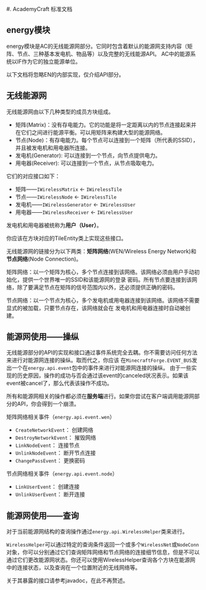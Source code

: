 #. AcademyCraft 标准文档
## energy模块

energy模块是AC的无线能源网部分。它同时包含着默认的能源网支持内容（矩阵、节点、三种基本发电机、物品等）以及完整的无线能源API。
AC中的能源系统以IF作为它的独立能源单位。

以下文档将忽略EN的内部实现，仅介绍API部分。




无线能源网
---

无线能源网由以下几种类型的成员方块组成。

* 矩阵(Matrix)：没有存电能力。它的功能是将一定距离以内的节点连接起来并在它们之间进行能源平衡。可以用矩阵来构建大型的能源网络。
* 节点(Node)：有存电能力。每个节点可以连接到一个矩阵（所代表的SSID），并且被发电机和用电器所连接。
* 发电机(Generator): 可以连接到一个节点，向节点提供电力。
* 用电器(Receiver): 可以连接到一个节点，从节点吸取电力。

它们的对应接口如下：

* 矩阵——`IWirelessMatrix` <- `IWirelessTile`
* 节点——`IWirelessNode` <- `IWirelessTile`
* 发电机——`IWirelessGenerator` <- `IWirelessUser`
* 用电器——`IWirelessReceiver` <- `IWirelessUser`

发电机和用电器被统称为**用户（User）**。

你应该在方块对应的TileEntity类上实现这些接口。

无线能源网的链接分为以下两类：**矩阵网络**(WEN/Wireless Energy Network)和**节点网络**(Node Connection)。

矩阵网络：以一个矩阵为核心，多个节点连接到该网络。该网络必须由用户手动初始化，提供一个世界唯一的SSID和该能源网的登录
密码。所有节点要连接到该网络，除了要满足节点在矩阵的信号范围内以外，还必须提供正确的密码。

节点网络：以一个节点为核心，多个发电机或用电器连接到该网络。该网络不需要显式的被加载，只要节点存在，该网络就会在
发电机和用电器连接时自动被创建。



能源网使用——操纵
---

无线能源部分的API的实现和接口通过事件系统完全去耦。你不需要访问任何方法来进行对能源网连接的操纵。取而代之，你应该
在`MinecraftForge.EVENT_BUS`发出一个在`energy.api.event`包中的事件来进行对能源网连接的操纵。
由于一些实现的历史原因，操作的成功与否会通过该event的canceled状况表示。如果该event被cancel了，那么代表该操作不成功。

所有和能源网相关的操作都必须在**服务端**进行。如果你尝试在客户端调用能源网部分的API，你会得到一个崩溃。

矩阵网络相关事件（`energy.api.event.wen`）

* `CreateNetworkEvent`： 创建网络
* `DestroyNetworkEvent`： 摧毁网络
* `LinkNodeEvent`： 连接节点
* `UnlinkNodeEvent`： 断开节点连接
* `ChangePassEvent`： 更换密码

节点网络相关事件（`energy.api.event.node`）

* `LinkUserEvent`： 创建连接
* `UnlinkUserEvent`： 断开连接



能源网使用——查询
---

对于当前能源网结构的查询操作通过`energy.api.WirelessHelper`类来进行。

`WirelessHelper`可以通过特定的查询条件返回一个或多个`WirelessNet`或`NodeConn`对象，你可以分别通过它们查询矩阵网络和节点网络的连接细节信息，但是不可以通过它们更改能源网状态。你还可以使用WirelessHelper查询各个方块在能源网中的连接状态，以及查询在一个位置附近的无线网络等。

关于其暴露的接口请参考javadoc，在此不再赘述。
